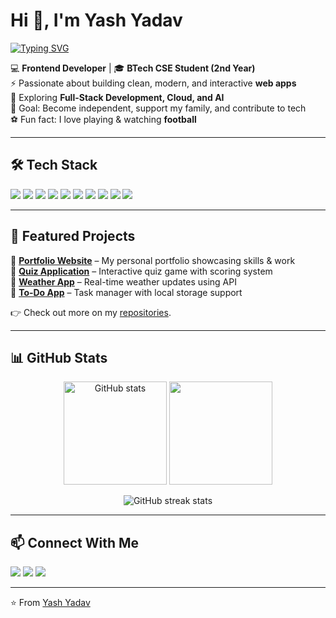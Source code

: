 # Hi 👋, I'm Yash Yadav  

[![Typing SVG](https://readme-typing-svg.herokuapp.com?font=Fira+Code&weight=600&size=24&pause=1000&color=00C4FF&width=550&lines=Frontend+Developer+💻;Football+Lover+⚽;Tech+Explorer+🚀;BTech+CSE+Student+🎓)](https://git.io/typing-svg)

💻 **Frontend Developer** | 🎓 **BTech CSE Student (2nd Year)**  
⚡ Passionate about building clean, modern, and interactive **web apps**  
🚀 Exploring **Full-Stack Development, Cloud, and AI**  
🎯 Goal: Become independent, support my family, and contribute to tech  
⚽ Fun fact: I love playing & watching **football**  

---

## 🛠️ Tech Stack  
<p>
  <img src="https://img.shields.io/badge/HTML5-E34F26?style=for-the-badge&logo=html5&logoColor=white" />
  <img src="https://img.shields.io/badge/CSS3-1572B6?style=for-the-badge&logo=css3&logoColor=white" />
  <img src="https://img.shields.io/badge/JavaScript-F7DF1E?style=for-the-badge&logo=javascript&logoColor=black" />
  <img src="https://img.shields.io/badge/TypeScript-3178C6?style=for-the-badge&logo=typescript&logoColor=white" />
  <img src="https://img.shields.io/badge/React-61DAFB?style=for-the-badge&logo=react&logoColor=black" />
  <img src="https://img.shields.io/badge/TailwindCSS-06B6D4?style=for-the-badge&logo=tailwindcss&logoColor=white" />
  <img src="https://img.shields.io/badge/Node.js-43853D?style=for-the-badge&logo=node.js&logoColor=white" />
  <img src="https://img.shields.io/badge/MongoDB-4EA94B?style=for-the-badge&logo=mongodb&logoColor=white" />
  <img src="https://img.shields.io/badge/Firebase-FFCA28?style=for-the-badge&logo=firebase&logoColor=black" />
  <img src="https://img.shields.io/badge/Git-F05032?style=for-the-badge&logo=git&logoColor=white" />
</p>  

---

## 🚀 Featured Projects  
🔹 [**Portfolio Website**](https://yashyadavdev.vercel.app) – My personal portfolio showcasing skills & work  
🔹 [**Quiz Application**](https://yaxh64.github.io/Quiz-Game/) – Interactive quiz game with scoring system  
🔹 [**Weather App**](#) – Real-time weather updates using API  
🔹 [**To-Do App**](#) – Task manager with local storage support  

👉 Check out more on my [repositories](https://github.com/yaxh64?tab=repositories).  

---

## 📊 GitHub Stats  
<p align="center">
  <img src="https://github-readme-stats.vercel.app/api?username=yaxh64&show_icons=true&theme=tokyonight" alt="GitHub stats" height="165"/>
  <img src="https://github-readme-stats.vercel.app/api/top-langs/?username=yaxh64&layout=compact&theme=tokyonight" height="165"/>
</p>  

<p align="center">
  <img src="https://streak-stats.demolab.com?user=yaxh64&theme=tokyonight&border_radius=10" alt="GitHub streak stats" />
</p>  

---

## 📫 Connect With Me  
<p align="left">
  <a href="https://www.linkedin.com/in/yashyadav-dev" target="_blank"><img src="https://img.shields.io/badge/LinkedIn-0077B5?style=for-the-badge&logo=linkedin&logoColor=white"/></a>
  <a href="mailto:yashyadav1.dev@gmail.com"><img src="https://img.shields.io/badge/Email-D14836?style=for-the-badge&logo=gmail&logoColor=white"/></a>
  <a href="https://yashyadavdev.vercel.app"><img src="https://img.shields.io/badge/Portfolio-000000?style=for-the-badge&logo=vercel&logoColor=white"/></a>
</p>

---

⭐️ From [Yash Yadav](https://github.com/yaxh64)
